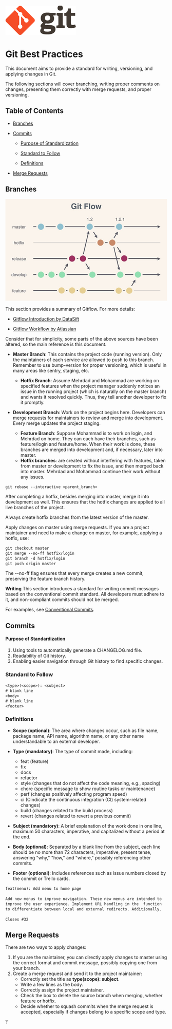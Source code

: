 ![Build Status](images/git.png)

# Git Best Practices

This document aims to provide a standard for writing, versioning, and applying changes in Git.

The following sections will cover branching, writing proper comments on changes, presenting them correctly with merge
requests, and proper versioning.

## Table of Contents

 - [Branches](#branches)

 - [Commits](#commits)

     - [Purpose of Standardization](#purpose-of-standardization)

   - [Standard to Follow](#standard-to-follow)

   - [Definitions](#definitions)

 - [Merge Requests](#merge-requests)

## Branches

![img.png](images/gitflow.png)

This section provides a summary of Gitflow. For more details:

- [Gitflow Introduction by DataSift]

- [Gitflow Workflow by Atlassian]

Consider that for simplicity, some parts of the above sources have been altered, so the main reference is this document.

- **Master Branch**: This contains the project code (running version). Only the maintainers of each service are allowed
  to push to this branch. Remember to use bump-version for proper versioning, which is useful in many areas like sentry,
  staging, etc.

    - **Hotfix Branch**: Assume Mehrdad and Mohammad are working on specified features when the project manager suddenly
      notices an issue in the running project (which is naturally on the master branch) and wants it resolved quickly.
      Thus, they tell another developer to fix it promptly.


- **Development Branch**: Work on the project begins here. Developers can merge requests for maintainers to review and
  merge into development. Every merge updates the project staging.
    - **Feature Branch**: Suppose Mohammad is to work on login, and Mehrdad on home. They can each have their branches,
      such as feature/login and feature/home. When their work is done, these branches are merged into development and,
      if necessary, later into master.
    - **Hotfix branches**: are created without interfering with features, taken from master or development to fix the
      issue, and then merged back into master. Mehrdad and Mohammad continue their work without any issues.

```
git rebase --interactive <parent_branch>
```

After completing a hotfix, besides merging into master, merge it into development as well. This ensures that the hotfix
changes are applied to all live branches of the project.

Always create hotfix branches from the latest version of the master.

Apply changes on master using merge requests. If you are a project maintainer and need to make a change on master, for
example, applying a hotfix, use:

```
git checkout master
git merge --no-ff hotfix/login
git branch -d hotfix/login
git push origin master
```

The --no-ff flag ensures that every merge creates a new commit, preserving the feature branch history.

**Writing**
This section introduces a standard for writing commit messages based on the conventional commit standard. All developers
must adhere to it, and non-compliant commits should not be merged.

For examples, see [Conventional Commits].

## Commits

#### Purpose of Standardization

1. Using tools to automatically generate a CHANGELOG.md file.
2. Readability of Git history.
3. Enabling easier navigation through Git history to find specific changes.

### Standard to Follow

```
<type>(<scope>): <subject>
# blank line
<body>
# blank line
<footer>
```

### Definitions

- **Scope (optional)**: The area where changes occur, such as file name, package name, API name, algorithm name, or any
  other name understandable to an external developer.

- **Type (mandatory)**: The type of commit made, including:
    - feat (feature)
    - fix
    - docs
    - refactor
    - style (changes that do not affect the code meaning, e.g., spacing)
    - chore (specific message to show routine tasks or maintenance)
    - perf (changes positively affecting program speed)
    - ci (Cindicate the continuous integration (CI) system-related changes)
    - build (changes related to the build process)
    - revert (changes related to revert a previous commit)

- **Subject (mandatory)**: A brief explanation of the work done in one line, maximum 50 characters, imperative, and
  capitalized without a period at the end.

- **Body (optional)**:  Separated by a blank line from the subject, each line should be no more than 72 characters,
  imperative, present tense, answering "why," "how," and "where," possibly referencing other commits.

- **Footer (optional)**: Includes references such as issue numbers closed by the commit or Trello cards.

```
feat(menu): Add menu to home page

Add new menus to improve navigation. These new menus are intended to improve the user experience. Implement URL handling in the  function to differentiate between local and external redirects. Additionally.

Closes #32
```

## Merge Requests

There are two ways to apply changes:

1. If you are the maintainer, you can directly apply changes to master using the correct format and commit message,
   possibly copying one from your branch.
2. Create a merge request and send it to the project maintainer:
    - Correctly set the title as **type(scope): subject**.
    - Write a few lines as the body.
    - Correctly assign the project maintainer.
    - Check the box to delete the source branch when merging, whether feature or hotfix.
    - Decide whether to squash commits when the merge request is accepted, especially if changes belong to a specific
      scope and type.

?


[//]: # (These are reference links used in the body of this note and get stripped out when the markdown processor does its job. There is no need to format nicely because it shouldn't be seen. Thanks SO -)

[Gitflow Introduction by DataSift]: <https://docs.github.com/en/pages>

[Gitflow Workflow by Atlassian]: <https://www.atlassian.com/git/tutorials/comparing-workflows/gitflow-workflow>

[Conventional Commits]: <https://www.conventionalcommits.org>
